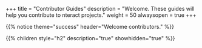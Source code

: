 +++
title = "Contributor Guides"
description = "Welcome. These guides will help you contribute to nteract projects."
weight = 50
alwaysopen = true
+++

{{% notice theme="success" header="Welcome contributors." %}}

{{% children style="h2" description="true" showhidden="true" %}}